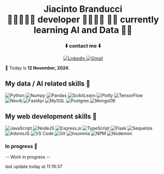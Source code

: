 <h1 align="center">
  <span>Jiacinto Branducci</span><br>
  <span>🧞‍♂️🧑🏻‍💻 developer 🧑🏻‍💻🧚</span>
  <span> 👨‍💻 currently learning AI and Data 💆‍♂️ </span>
</h1>

<div align="center">
  <h3>⬇️ contact me ⬇️ </h3>
  <a href="https://www.linkedin.com/in/jiacinto-branducci/">
      <img src="https://img.shields.io/badge/LinkedIn-0077B5?style=for-the-badge&logo=linkedin&logoColor=white" alt="Linkedin" />
  </a>
  <a href="mailto:j.branducci.pro@gmail.com?subject=Demande%20de%20contact%20via%20GitHub">
      <img src="https://img.shields.io/badge/Gmail-EA4336?style=for-the-badge&logo=gmail&logoColor=white" alt="Gmail" />
  </a>
</div>

<p> 📅 Today is <b>12 November, 2024</b>.</p>

## My data / AI related skills 🤖
![Python](https://img.shields.io/badge/python-3670A0?style=for-the-badge&logo=python&logoColor=ffdd54)
![Numpy](https://img.shields.io/badge/Numpy-777BB4?style=for-the-badge&logo=numpy&logoColor=white)
![Pandas](https://img.shields.io/badge/Pandas-2C2D72?style=for-the-badge&logo=pandas&logoColor=white)
![ScikitLearn](https://img.shields.io/badge/scikit_learn-F7931E?style=for-the-badge&logo=scikit-learn&logoColor=white)
![Plotly](https://img.shields.io/badge/Plotly-239120?style=for-the-badge&logo=plotly&logoColor=white)
![TensorFlow](https://img.shields.io/badge/TensorFlow-FF6F00?style=for-the-badge&logo=tensorflow&logoColor=white)
![Neo4j](https://img.shields.io/badge/Neo4j-018bff?style=for-the-badge&logo=neo4j&logoColor=white)
![FastApi](https://img.shields.io/badge/fastapi-109989?style=for-the-badge&logo=FASTAPI&logoColor=white)
![MySQL](https://img.shields.io/badge/mysql-%2300f.svg?style=for-the-badge&logo=mysql&logoColor=white)
![Postgres](https://img.shields.io/badge/postgres-%23316192.svg?style=for-the-badge&logo=postgresql&logoColor=white)
![MongoDB](https://img.shields.io/badge/mongodb-%234ea94b.svg?style=for-the-badge&logo=mongodb&logoColor=white)


## My web development skills 🚀
![JavaScript](https://img.shields.io/badge/javascript-%23F7DF1E.svg?style=for-the-badge&logo=javascript&logoColor=black)
![NodeJS](https://img.shields.io/badge/node_js-%23339933.svg?style=for-the-badge&logo=node.js&logoColor=white)
![Express.js](https://img.shields.io/badge/express.js-%23404d59.svg?style=for-the-badge&logo=express&logoColor=%2361DAFB)
![TypeScript](https://img.shields.io/badge/typescript-%233178C6.svg?style=for-the-badge&logo=typescript&logoColor=white)
![Flask](https://img.shields.io/badge/Flask-000000?style=for-the-badge&logo=flask&logoColor=white)
![Sequelize](https://img.shields.io/badge/Sequelize-52B0E7?style=for-the-badge&logo=Sequelize&logoColor=white)
![AdonisJS](https://img.shields.io/badge/adonisjs-%23220052.svg?style=for-the-badge&logo=adonisjs&logoColor=white)
![VS Code](https://img.shields.io/badge/visual_studio_code-%23007ACC.svg?style=for-the-badge&logo=visual-studio-code&logoColor=white)
![Git](https://img.shields.io/badge/git-%23F05032.svg?style=for-the-badge&logo=git&logoColor=white)
![Insomnia](https://img.shields.io/badge/insomia-%234000BF.svg?style=for-the-badge&logo=insomnia&logoColor=white)
![NPM](https://img.shields.io/badge/NPM-%23CB3837.svg?style=for-the-badge&logo=npm&logoColor=white)
![Nodemon](https://img.shields.io/badge/NODEMON-%23323330.svg?style=for-the-badge&logo=nodemon&logoColor=%BBDEAD)



### In progress 🚰


-- Work in progress --

last update today at 11:19:37 
